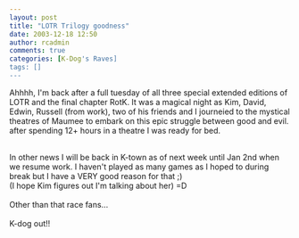 ```yaml
---
layout: post
title: "LOTR Trilogy goodness"
date: 2003-12-18 12:50
author: rcadmin
comments: true
categories: [K-Dog's Raves]
tags: []
---
```

Ahhhh, I'm back after a full tuesday of all three special extended editions of LOTR and the final chapter RotK. It was a magical night as Kim, David, Edwin, Russell (from work), two of his friends and I journeied to the mystical theatres of Maumee to embark on this epic struggle between good and evil. after spending 12+ hours in a theatre I was ready for bed.
<br />

<br />
In other news I will be back in K-town as of next week until Jan 2nd when we resume work. I haven't played as many games as I hoped to during break but I have a VERY good reason for that ;)
<br />
(I hope Kim figures out I'm talking about her) =D
<br />

<br />
Other than that race fans...
<br />

<br />
K-dog out!!
